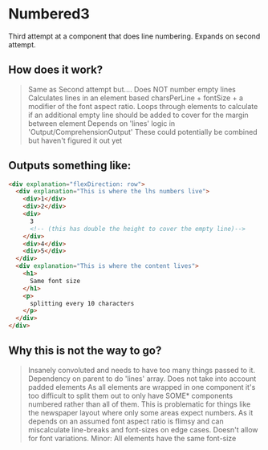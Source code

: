 # Numbered3

Third attempt at a component that does line numbering.
Expands on second attempt.

## How does it work?

> Same as Second attempt but....
> Does NOT number empty lines
> Calculates lines in an element based charsPerLine + fontSize + a modifier of the font aspect ratio.
> Loops through elements to calculate if an additional empty line should be added to cover for the margin between element
> Depends on 'lines' logic in 'Output/ComprehensionOutput' These could potentially be combined but haven't figured it out yet

## Outputs something like:

```html
<div explanation="flexDirection: row">
  <div explanation="This is where the lhs numbers live">
    <div>1</div>
    <div>2</div>
    <div>
      3
      <!-- (this has double the height to cover the empty line)-->
    </div>
    <div>4</div>
    <div>5</div>
  </div>
  <div explanation="This is where the content lives">
    <h1>
      Same font size
    </h1>
    <p>
      splitting every 10 characters
    </p>
  </div>
</div>
```

## Why this is not the way to go?

> Insanely convoluted and needs to have too many things passed to it. Dependency on parent <Output /> to do 'lines' array.
> Does not take into account padded elements
> As all elements are wrapped in one component it's too difficult to split them out to only have SOME\* components numbered rather than all of them. This is problematic for things like the newspaper layout where only some areas expect numbers.
> As it depends on an assumed font aspect ratio is flimsy and can miscalculate line-breaks and font-sizes on edge cases. Doesn't allow for font variations.
> Minor: All elements have the same font-size
